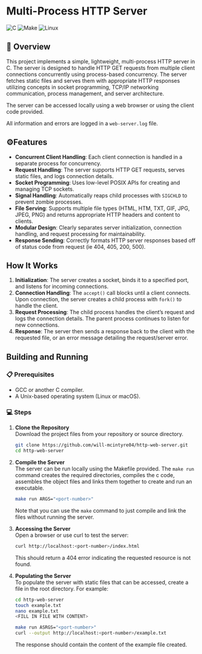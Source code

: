 # Multi-Process HTTP Server

![C](https://img.shields.io/badge/C-00599C?style=for-the-badge&logo=c&logoColor=white)
![Make](https://img.shields.io/badge/Make-00A8E8?style=for-the-badge&logo=make&logoColor=white)
![Linux](https://img.shields.io/badge/Linux-FCC624?style=for-the-badge&logo=linux&logoColor=white)

## 📝 Overview

This project implements a simple, lightweight, multi-process HTTP server in C. The server is designed to handle HTTP GET requests from multiple client connections concurrently using process-based concurrency. The server fetches static files and serves them with appropriate HTTP responses utilizing concepts in socket programming, TCP/IP networking communication, process management, and server architecture.

The server can be accessed locally using a web browser or using the client code provided.

All information and errors are logged in a `web-server.log` file.

## ⚙️Features

- **Concurrent Client Handling**: Each client connection is handled in a separate process for concurrency.
- **Request Handling**: The server supports HTTP GET requests, serves static files, and logs connection details.
- **Socket Programming**: Uses low-level POSIX APIs for creating and managing TCP sockets.
- **Signal Handling**: Automatically reaps child processes with `SIGCHLD` to prevent zombie processes.
- **File Serving**: Supports multiple file types (HTML, HTM, TXT, GIF, JPG, JPEG, PNG) and returns appropriate HTTP headers and content to clients.
- **Modular Design**: Clearly separates server initialization, connection handling, and request processing for maintainability.
- **Response Sending**: Correctly formats HTTP server responses based off of status code from request (ie 404, 405, 200, 500).

## How It Works

1. **Initialization**: The server creates a socket, binds it to a specified port, and listens for incoming connections.
2. **Connection Handling**: The `accept()` call blocks until a client connects. Upon connection, the server creates a child process with `fork()` to handle the client.
3. **Request Processing**: The child process handles the client’s request and logs the connection details. The parent process continues to listen for new connections.
4. **Response**: The server then sends a response back to the client with the requested file, or an error message detailing the request/server error.

## Building and Running

### 📋 Prerequisites

- GCC or another C compiler.
- A Unix-based operating system (Linux or macOS).

### 💻 Steps

1. **Clone the Repository**  
   Download the project files from your repository or source directory.

   ```bash
   git clone https://github.com/will-mcintyre04/http-web-server.git
   cd http-web-server

2. **Compile the Server**    
   The server can be run locally using the Makefile provided. The `make run` command creates the required directories, compiles the c code, assembles the object files and links them together to create and run an executable.

   ```bash
   make run ARGS="<port-number>"
   ```

   Note that you can use the `make` command to just compile and link the files without running the server.

3. **Accessing the Server**   
   Open a browser or use curl to test the server:

   ```bash
   curl http://localhost:<port-number>/index.html
   ```

   This should return a 404 error indicating the requested resource is not found.

5. **Populating the Server**   
   To populate the server with static files that can be accessed, create a file in the root directory. For example:

   ```bash
   cd http-web-server
   touch example.txt
   nano example.txt
   <FILL IN FILE WITH CONTENT>

   make run ASRGS="<port-number>"
   curl --output http://localhost:<port-number>/example.txt
   ```

   The response should contain the content of the example file created.

